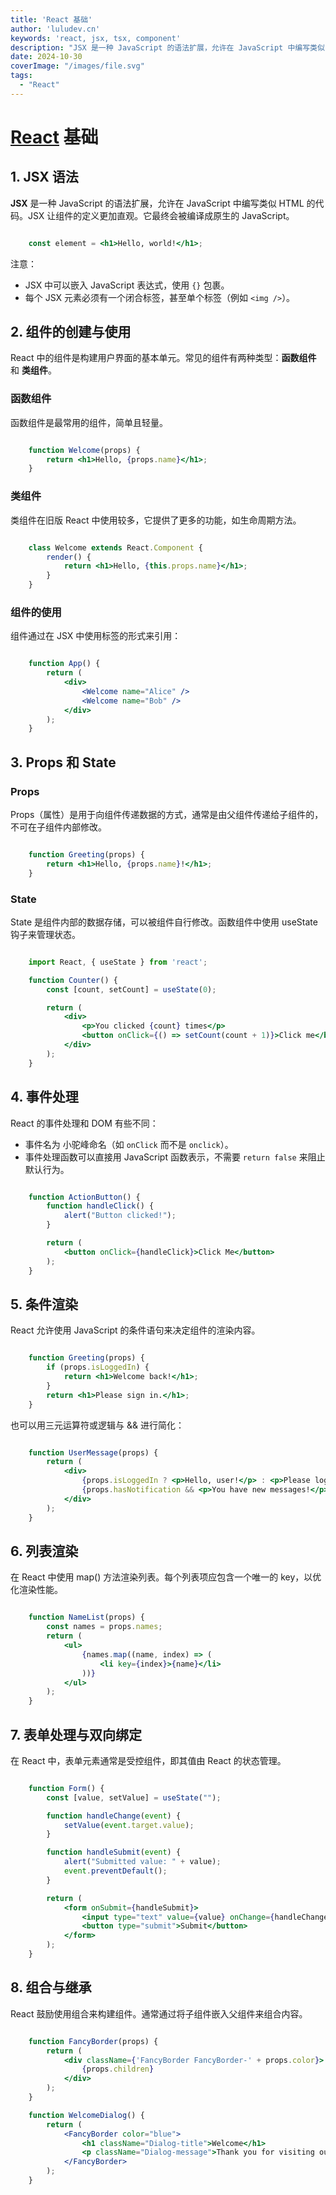 ```yaml
---
title: 'React 基础'
author: 'luludev.cn'
keywords: 'react, jsx, tsx, component'
description: "JSX 是一种 JavaScript 的语法扩展，允许在 JavaScript 中编写类似 HTML 的代码。JSX 让组件的定义更加直观。它最终会被编译成原生的 JavaScript。"
date: 2024-10-30
coverImage: "/images/file.svg"
tags:
  - "React"
---
```


# [React](https://react.dev/) 基础

## 1. JSX 语法

**JSX** 是一种 JavaScript 的语法扩展，允许在 JavaScript 中编写类似 HTML 的代码。JSX 让组件的定义更加直观。它最终会被编译成原生的 JavaScript。

```jsx

    const element = <h1>Hello, world!</h1>;

```
注意：

- JSX 中可以嵌入 JavaScript 表达式，使用 `{}` 包裹。
- 每个 JSX 元素必须有一个闭合标签，甚至单个标签（例如 `<img />`）。

## 2. 组件的创建与使用

React 中的组件是构建用户界面的基本单元。常见的组件有两种类型：**函数组件** 和 **类组件**。

### 函数组件
函数组件是最常用的组件，简单且轻量。

```jsx

    function Welcome(props) {
        return <h1>Hello, {props.name}</h1>;
    }

```
### 类组件
类组件在旧版 React 中使用较多，它提供了更多的功能，如生命周期方法。

```jsx

    class Welcome extends React.Component {
        render() {
            return <h1>Hello, {this.props.name}</h1>;
        }
    }

```
### 组件的使用

组件通过在 JSX 中使用标签的形式来引用：

```jsx

    function App() {
        return (
            <div>
                <Welcome name="Alice" />
                <Welcome name="Bob" />
            </div>
        );
    }

```

## 3. Props 和 State

### Props
Props（属性）是用于向组件传递数据的方式，通常是由父组件传递给子组件的，不可在子组件内部修改。

```jsx

    function Greeting(props) {
        return <h1>Hello, {props.name}!</h1>;
    }

```
### State

State 是组件内部的数据存储，可以被组件自行修改。函数组件中使用 useState 钩子来管理状态。

```jsx

    import React, { useState } from 'react';

    function Counter() {
        const [count, setCount] = useState(0);

        return (
            <div>
                <p>You clicked {count} times</p>
                <button onClick={() => setCount(count + 1)}>Click me</button>
            </div>
        );
    }

```

##  4. 事件处理

React 的事件处理和 DOM 有些不同：

- 事件名为 小驼峰命名（如 `onClick` 而不是 `onclick`）。
- 事件处理函数可以直接用 JavaScript 函数表示，不需要 `return false` 来阻止默认行为。
```jsx

    function ActionButton() {
        function handleClick() {
            alert("Button clicked!");
        }

        return (
            <button onClick={handleClick}>Click Me</button>
        );
    }

```

## 5. 条件渲染

React 允许使用 JavaScript 的条件语句来决定组件的渲染内容。

```jsx

    function Greeting(props) {
        if (props.isLoggedIn) {
            return <h1>Welcome back!</h1>;
        }
        return <h1>Please sign in.</h1>;
    }

```

也可以用三元运算符或逻辑与 && 进行简化：

```jsx

    function UserMessage(props) {
        return (
            <div>
                {props.isLoggedIn ? <p>Hello, user!</p> : <p>Please log in.</p>}
                {props.hasNotification && <p>You have new messages!</p>}
            </div>
        );
    }

```

## 6. 列表渲染
在 React 中使用 map() 方法渲染列表。每个列表项应包含一个唯一的 key，以优化渲染性能。

```jsx

    function NameList(props) {
        const names = props.names;
        return (
            <ul>
                {names.map((name, index) => (
                    <li key={index}>{name}</li>
                ))}
            </ul>
        );
    }

```

## 7. 表单处理与双向绑定

在 React 中，表单元素通常是受控组件，即其值由 React 的状态管理。

```jsx

    function Form() {
        const [value, setValue] = useState("");

        function handleChange(event) {
            setValue(event.target.value);
        }

        function handleSubmit(event) {
            alert("Submitted value: " + value);
            event.preventDefault();
        }

        return (
            <form onSubmit={handleSubmit}>
                <input type="text" value={value} onChange={handleChange} />
                <button type="submit">Submit</button>
            </form>
        );
    }

```

## 8. 组合与继承

React 鼓励使用组合来构建组件。通常通过将子组件嵌入父组件来组合内容。

```jsx

    function FancyBorder(props) {
        return (
            <div className={'FancyBorder FancyBorder-' + props.color}>
                {props.children}
            </div>
        );
    }

    function WelcomeDialog() {
        return (
            <FancyBorder color="blue">
                <h1 className="Dialog-title">Welcome</h1>
                <p className="Dialog-message">Thank you for visiting our spacecraft!</p>
            </FancyBorder>
        );
    }
    
```
